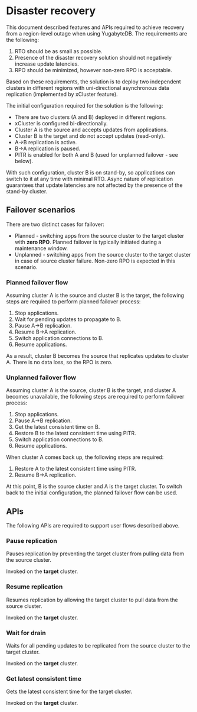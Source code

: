 # Disaster recovery

This document described features and APIs required to achieve recovery from a region-level outage when using YugabyteDB. The requirements are the following:

1. RTO should be as small as possible.
1. Presence of the disaster recovery solution should not negatively increase update latencies.
1. RPO should be minimized, however non-zero RPO is acceptable.

Based on these requirements, the solution is to deploy two independent clusters in different regions with uni-directional asynchronous data replication (implemented by xCluster feature).

The initial configuration required for the solution is the following:

* There are two clusters (A and B) deployed in different regions.
* xCluster is configured bi-directionally.
* Cluster A is the source and accepts updates from applications.
* Cluster B is the target and do not accept updates (read-only).
* A->B replication is active.
* B->A replication is paused.
* PITR is enabled for both A and B (used for unplanned failover - see below).

With such configuration, cluster B is on stand-by, so applications can switch to it at any time with minimal RTO. Async nature of replication guarantees that update latencies are not affected by the presence of the stand-by cluster.

## Failover scenarios

There are two distinct cases for failover:

* Planned - switching apps from the source cluster to the target cluster with **zero RPO**. Planned failover is typically initiated during a maintenance window.
* Unplanned - switching apps from the source cluster to the target cluster in case of source cluster failure. Non-zero RPO is expected in this scenario.

### Planned failover flow

Assuming cluster A is the source and cluster B is the target, the following steps are required to perform planned failover process:

1. Stop applications.
1. Wait for pending updates to propagate to B.
1. Pause A->B replication.
1. Resume B->A replication.
1. Switch application connections to B.
1. Resume applications.

As a result, cluster B becomes the source that replicates updates to cluster A. There is no data loss, so the RPO is zero.

### Unplanned failover flow

Assuming cluster A is the source, cluster B is the target, and cluster A becomes unavailable, the following steps are required to perform failover process:

1. Stop applications.
1. Pause A->B replication.
1. Get the latest consistent time on B.
1. Restore B to the latest consistent time using PITR.
1. Switch application connections to B.
1. Resume applications.

When cluster A comes back up, the following steps are required:

1. Restore A to the latest consistent time using PITR.
1. Resume B->A replication.

At this point, B is the source cluster and A is the target cluster. To switch back to the initial configuration, the planned failover flow can be used.

## APIs

The following APIs are required to support user flows described above.

### Pause replication

Pauses replication by preventing the target cluster from pulling data from the source cluster.

Invoked on the **target** cluster.

### Resume replication

Resumes replication by allowing the target cluster to pull data from the source cluster.

Invoked on the **target** cluster.

### Wait for drain

Waits for all pending updates to be replicated from the source cluster to the target cluster.

Invoked on the **target** cluster.

### Get latest consistent time

Gets the latest consistent time for the target cluster.

Invoked on the **target** cluster.
